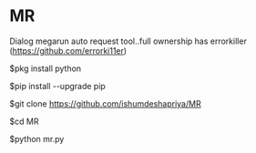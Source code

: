 # MR
Dialog megarun auto request tool..full ownership has errorkiller (https://github.com/errorki11er)


$pkg install python

$pip install --upgrade pip

$git clone https://github.com/ishumdeshapriya/MR

$cd MR

$python mr.py

